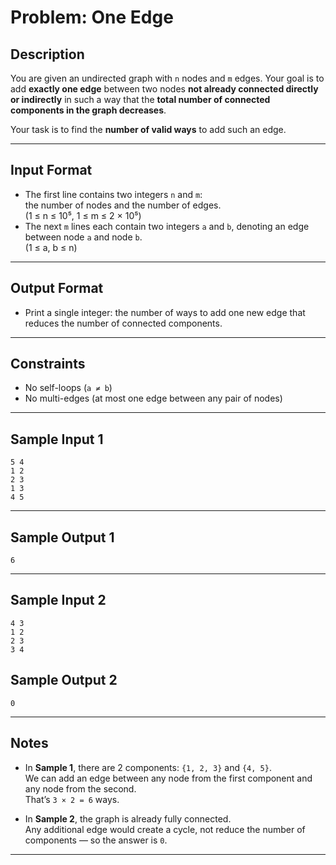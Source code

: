 # Problem: One Edge

## Description

You are given an undirected graph with `n` nodes and `m` edges. Your goal is to add **exactly one edge** between two nodes **not already connected directly or indirectly** in such a way that the **total number of connected components in the graph decreases**.

Your task is to find the **number of valid ways** to add such an edge.

---

## Input Format

- The first line contains two integers `n` and `m`:  
  the number of nodes and the number of edges.  
  (1 ≤ n ≤ 10⁵, 1 ≤ m ≤ 2 × 10⁵)
- The next `m` lines each contain two integers `a` and `b`, denoting an edge between node `a` and node `b`.  
  (1 ≤ a, b ≤ n)

---

## Output Format

- Print a single integer: the number of ways to add one new edge that reduces the number of connected components.

---

## Constraints

- No self-loops (`a ≠ b`)
- No multi-edges (at most one edge between any pair of nodes)

---

## Sample Input 1

```
5 4
1 2
2 3
1 3
4 5
```

---

## Sample Output 1

```
6
```

---

## Sample Input 2

```
4 3
1 2
2 3
3 4
```

## Sample Output 2

```
0
```

---

## Notes

- In **Sample 1**, there are 2 components: `{1, 2, 3}` and `{4, 5}`.  
  We can add an edge between any node from the first component and any node from the second.  
  That’s `3 × 2 = 6` ways.

- In **Sample 2**, the graph is already fully connected.  
  Any additional edge would create a cycle, not reduce the number of components — so the answer is `0`.

---
